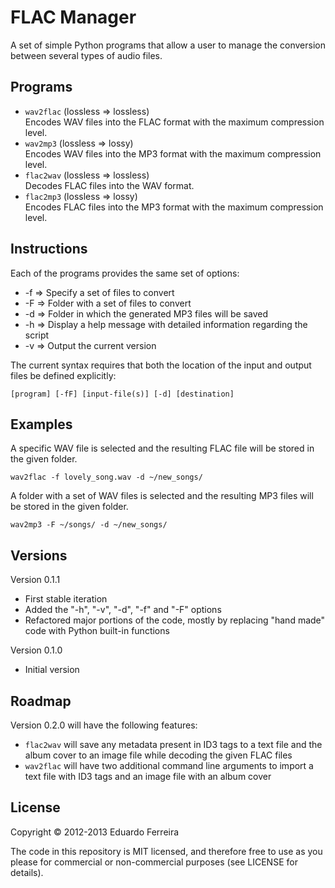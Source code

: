 # FLAC Manager

A set of simple Python programs that allow a user to manage the conversion
between several types of audio files.

## Programs

* `wav2flac` (lossless => lossless)  
Encodes WAV files into the FLAC format with the maximum compression level.
* `wav2mp3` (lossless => lossy)  
Encodes WAV files into the MP3 format with the maximum compression level.
* `flac2wav` (lossless => lossless)  
Decodes FLAC files into the WAV format.
* `flac2mp3` (lossless => lossy)  
Encodes FLAC files into the MP3 format with the maximum compression level.

## Instructions

Each of the programs provides the same set of options:

* -f => Specify a set of files to convert
* -F => Folder with a set of files to convert
* -d => Folder in which the generated MP3 files will be saved
* -h => Display a help message with detailed information regarding the script
* -v => Output the current version

The current syntax requires that both the location of the input and output files
be defined explicitly:

	[program] [-fF] [input-file(s)] [-d] [destination]

## Examples

A specific WAV file is selected and the resulting FLAC file will be stored in
the given folder.

	wav2flac -f lovely_song.wav -d ~/new_songs/

A folder with a set of WAV files is selected and the resulting MP3 files will
be stored in the given folder.

	wav2mp3 -F ~/songs/ -d ~/new_songs/

## Versions

Version 0.1.1

* First stable iteration
* Added the "-h", "-v", "-d", "-f" and "-F" options
* Refactored major portions of the code, mostly by replacing "hand made" code
with Python built-in functions

Version 0.1.0

* Initial version

## Roadmap

Version 0.2.0 will have the following features:

* `flac2wav` will save any metadata present in ID3 tags to a text file and the
album cover to an image file while decoding the given FLAC files
* `wav2flac` will have two additional command line arguments to import a text
file with ID3 tags and an image file with an album cover

## License

Copyright © 2012-2013 Eduardo Ferreira

The code in this repository is MIT licensed, and therefore free to use as you
please for commercial or non-commercial purposes (see LICENSE for details).
